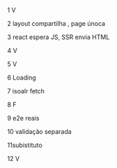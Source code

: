 
1 V

2 layout compartilha , page únoca

3 react espera JS, SSR envia HTML

4 V

5 V

6 Loading

7 isoalr fetch

8 F

9 e2e reais

10 validação separada

11subistituto

12 V
